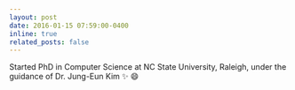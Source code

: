 ```yaml
---
layout: post
date: 2016-01-15 07:59:00-0400
inline: true
related_posts: false
---
```


Started PhD in Computer Science at NC State University, Raleigh, under the guidance of Dr. Jung-Eun Kim :sparkles: :smile:
